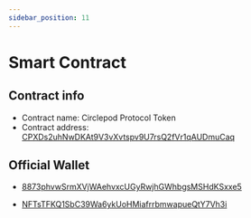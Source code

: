 ```yaml
---
sidebar_position: 11
---
```


# Smart Contract

## Contract info
- Contract name: Circlepod Protocol Token
- Contract address: [CPXDs2uhNwDKAt9V3vXvtspv9U7rsQ2fVr1qAUDmuCaq](https://solscan.io/token/CPXDs2uhNwDKAt9V3vXvtspv9U7rsQ2fVr1qAUDmuCaq)


## Official Wallet

- [8873phvwSrmXVjWAehvxcUGyRwjhGWhbgsMSHdKSxxe5](https://solscan.io/account/8873phvwSrmXVjWAehvxcUGyRwjhGWhbgsMSHdKSxxe5)

- [NFTsTFKQ1SbC39Wa6ykUoHMiafrrbmwapueQtY7Vh3i](https://solscan.io/account/NFTsTFKQ1SbC39Wa6ykUoHMiafrrbmwapueQtY7Vh3i)